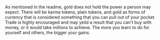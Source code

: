 As mentioned in the readme, gold does not hold the power a person may expect. There will be karma tokens, plain tokens, and gold as forms of currency that is considered something that you can pull out of your pocket. Trade is highly encouraged and may yeild a result that you can't buy with money, or it would take millions to achieve. The more you learn to do for yourself and others, the bigger your gains. 
